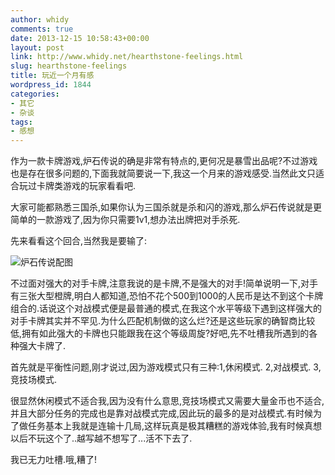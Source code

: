 ```yaml
---
author: whidy
comments: true
date: 2013-12-15 10:58:43+00:00
layout: post
link: http://www.whidy.net/hearthstone-feelings.html
slug: hearthstone-feelings
title: 玩近一个月有感
wordpress_id: 1844
categories:
- 其它
- 杂谈
tags:
- 感想
---
```


作为一款卡牌游戏,炉石传说的确是非常有特点的,更何况是暴雪出品呢?不过游戏也是存在很多问题的,下面我就简要说一下,我这一个月来的游戏感受.当然此文只适合玩过卡牌类游戏的玩家看看吧.

大家可能都熟悉三国杀,如果你认为三国杀就是杀和闪的游戏,那么炉石传说就是更简单的一款游戏了,因为你只需要1v1,想办法出牌把对手杀死.

先来看看这个回合,当然我是要输了:

![炉石传说配图 ](http://www.whidy.net/wp-content/uploads/2013/12/lscs-400x257.jpg)

不过面对强大的对手卡牌,注意我说的是卡牌,不是强大的对手!简单说明一下,对手有三张大型橙牌,明白人都知道,恐怕不花个500到1000的人民币是达不到这个卡牌组合的.话说这个对战模式便是最普通的模式,在我这个水平等级下遇到这样强大的对手卡牌其实并不罕见.为什么匹配机制做的这么烂?还是这些玩家的确智商比较低,拥有如此强大的卡牌也只能跟我在这个等级周旋?好吧,先不吐槽我所遇到的各种强大卡牌了.

首先就是平衡性问题,刚才说过,因为游戏模式只有三种:1,休闲模式. 2,对战模式. 3,竞技场模式.

很显然休闲模式不适合我,因为没有什么意思,竞技场模式又需要大量金币也不适合,并且大部分任务的完成也是靠对战模式完成,因此玩的最多的是对战模式.有时候为了做任务基本上我就是连输十几局,这样玩真是极其糟糕的游戏体验,我有时候真想以后不玩这个了..越写越不想写了...活不下去了.

我已无力吐槽.哦,糟了!
